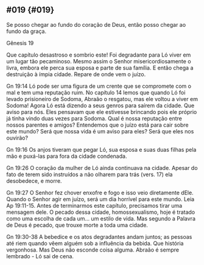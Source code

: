 ## #019 {#019}

Se posso chegar ao fundo do coração de Deus, então posso chegar ao fundo da graça.

Gênesis 19

Que capítulo desastroso e sombrio este! Foi degradante para Ló viver em um lugar tão pecaminoso. Mesmo assim o Senhor misericordiosamente o livra, embora ele perca sua esposa e parte de sua família. E então chega a destruição à ímpia cidade. Repare de onde vem o juízo.

Gn 19:14 Ló pode ser uma figura de um crente que se compromete com o mal e tem uma reputação ruim. No capítulo 14 lemos que quando Ló foi levado prisioneiro de Sodoma, Abraão o resgatou, mas ele voltou a viver em Sodoma! Agora Ló está dizendo a seus genros para saírem da cidade. Que aviso para nós. Eles pensavam que ele estivesse brincando pois ele próprio já tinha vindo duas vezes para Sodoma. Qual é nossa reputação entre nossos parentes e amigos? Entendemos que o juízo está para cair sobre este mundo? Será que nossa vida é um aviso para eles? Será que eles nos ouvirão?

Gn 19:16 Os anjos tiveram que pegar Ló, sua esposa e suas duas filhas pela mão e puxá-las para fora da cidade condenada.

Gn 19:26 O coração da mulher de Ló ainda continuava na cidade. Apesar do fato de terem sido instruídos a não olharem para trás (vers. 17) ela desobedece, e morre.

Gn 19:27 O Senhor fez chover enxofre e fogo e isso veio diretamente dEle. Quando o Senhor agir em juízo, será um dia horrível para este mundo. Leia Ap 19:11-15\. Antes de terminarmos este capítulo, precisamos tirar uma mensagem dele. O pecado dessa cidade, homossexualismo, hoje é tratado como uma escolha de cada um... um estilo de vida. Mas segundo a Palavra de Deus é pecado, que trouxe morte a toda uma cidade.

Gn 19:30-38 A bebedice e os atos degradantes andam juntos; as pessoas até riem quando vêem alguém sob a influência da bebida. Que história vergonhosa. Mas Deus não esconde coisa alguma. Abraão é sempre lembrado - Ló sai de cena.